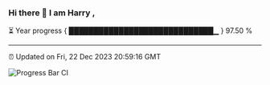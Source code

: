 ### Hi there 👋 I am Harry , 

⏳ Year progress { █████████████████████████████▁ } 97.50 %

---

⏰ Updated on Fri, 22 Dec 2023 20:59:16 GMT

![Progress Bar CI](https://github.com/duykhang68/duykhang68/workflows/Progress%20Bar%20CI/badge.svg)
